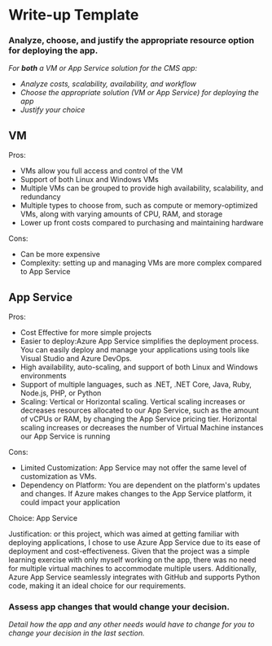 # Write-up Template

### Analyze, choose, and justify the appropriate resource option for deploying the app.

*For **both** a VM or App Service solution for the CMS app:*
- *Analyze costs, scalability, availability, and workflow*
- *Choose the appropriate solution (VM or App Service) for deploying the app*
- *Justify your choice*

VM 
---------
Pros:
- VMs allow you full access and control of the VM
- Support of both Linux and Windows VMs
- Multiple VMs can be grouped to provide high availability, scalability, and redundancy
- Multiple types to choose from, such as compute or memory-optimized VMs, along with varying amounts of CPU, RAM, and storage
- Lower up front costs compared to purchasing and maintaining hardware

Cons:
- Can be more expensive
- Complexity: setting up and managing VMs are more complex compared to App Service

  

App Service
-------------
Pros:
- Cost Effective for more simple projects
- Easier to deploy:Azure App Service simplifies the deployment process. You can easily deploy and manage your applications using tools like Visual Studio and Azure DevOps.
- High availability, auto-scaling, and support of both Linux and Windows environments
- Support of multiple languages, such as .NET, .NET Core, Java, Ruby, Node.js, PHP, or Python
- Scaling: Vertical or Horizontal scaling. Vertical scaling increases or decreases resources allocated to our App Service, such as the amount of vCPUs or RAM, by changing the App Service pricing tier. Horizontal scaling increases or decreases the number of Virtual Machine instances our App Service is running

Cons:
- Limited Customization: App Service may not offer the same level of customization as VMs.
- Dependency on Platform: You are dependent on the platform's updates and changes. If Azure makes changes to the App Service platform, it could impact your application


Choice: App Service


Justification: or this project, which was aimed at getting familiar with deploying applications, I chose to use Azure App Service due to its ease of deployment and cost-effectiveness. Given that the project was a simple learning exercise with only myself working on the app, there was no need for multiple virtual machines to accommodate multiple users. Additionally, Azure App Service seamlessly integrates with GitHub and supports Python code, making it an ideal choice for our requirements. 




### Assess app changes that would change your decision.

*Detail how the app and any other needs would have to change for you to change your decision in the last section.* 








